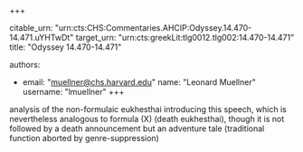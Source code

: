 +++


citable_urn: "urn:cts:CHS:Commentaries.AHCIP:Odyssey.14.470-14.471.uYHTwDt"
target_urn: "urn:cts:greekLit:tlg0012.tlg002:14.470-14.471"
title: "Odyssey 14.470-14.471"

authors:
- email: "muellner@chs.harvard.edu"
  name: "Leonard Muellner"
  username: "lmuellner"
+++

<p>analysis of the non-formulaic eukhesthai introducing this speech, which is nevertheless analogous to formula (X) (death eukhesthai), though it is not followed by a death announcement but an adventure tale (traditional function aborted by genre-suppression)</p>